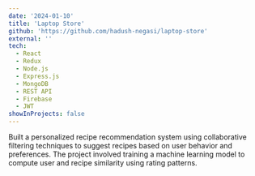 ```yaml
---
date: '2024-01-10'
title: 'Laptop Store'
github: 'https://github.com/hadush-negasi/laptop-store'
external: ''
tech:
  - React
  - Redux
  - Node.js
  - Express.js
  - MongoDB
  - REST API
  - Firebase
  - JWT
showInProjects: false
---
```


Built a personalized recipe recommendation system using collaborative filtering techniques to suggest recipes based on user behavior and preferences. The project involved training a machine learning model to compute user and recipe similarity using rating patterns.
